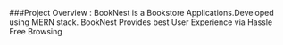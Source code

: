 ###Project Overview :
  BookNest is a Bookstore Applications.Developed using MERN stack. BookNest Provides best User Experience via Hassle Free Browsing
  
